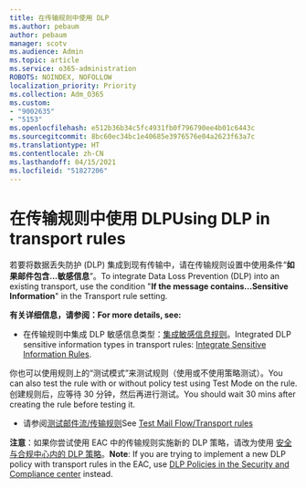 ```yaml
---
title: 在传输规则中使用 DLP
ms.author: pebaum
author: pebaum
manager: scotv
ms.audience: Admin
ms.topic: article
ms.service: o365-administration
ROBOTS: NOINDEX, NOFOLLOW
localization_priority: Priority
ms.collection: Adm_O365
ms.custom:
- "9002635"
- "5153"
ms.openlocfilehash: e512b36b34c5fc4931fb0f796790ee4b01c6443c
ms.sourcegitcommit: 8bc60ec34bc1e40685e3976576e04a2623f63a7c
ms.translationtype: HT
ms.contentlocale: zh-CN
ms.lasthandoff: 04/15/2021
ms.locfileid: "51827206"
---
```

# <a name="using-dlp-in-transport-rules"></a><span data-ttu-id="75fc5-102">在传输规则中使用 DLP</span><span class="sxs-lookup"><span data-stu-id="75fc5-102">Using DLP in transport rules</span></span>

<span data-ttu-id="75fc5-103">若要将数据丢失防护 (DLP) 集成到现有传输中，请在传输规则设置中使用条件“**如果邮件包含...敏感信息**”。</span><span class="sxs-lookup"><span data-stu-id="75fc5-103">To integrate Data Loss Prevention (DLP) into an existing transport, use the condition "**If the message contains...Sensitive Information**" in the Transport rule setting.</span></span>

<span data-ttu-id="75fc5-104">**有关详细信息，请参阅：**</span><span class="sxs-lookup"><span data-stu-id="75fc5-104">**For more details, see:**</span></span>

- <span data-ttu-id="75fc5-105">在传输规则中集成 DLP 敏感信息类型：[集成敏感信息规则](https://docs.microsoft.com/exchange/security-and-compliance/data-loss-prevention/integrate-sensitive-information-rules)。</span><span class="sxs-lookup"><span data-stu-id="75fc5-105">Integrated DLP sensitive information types in transport rules: [Integrate Sensitive Information Rules](https://docs.microsoft.com/exchange/security-and-compliance/data-loss-prevention/integrate-sensitive-information-rules).</span></span>

<span data-ttu-id="75fc5-106">你也可以使用规则上的“测试模式”来测试规则（使用或不使用策略测试）。</span><span class="sxs-lookup"><span data-stu-id="75fc5-106">You can also test the rule with or without policy test using Test Mode on the rule.</span></span>  <span data-ttu-id="75fc5-107">创建规则后，应等待 30 分钟，然后再进行测试。</span><span class="sxs-lookup"><span data-stu-id="75fc5-107">You should wait 30 mins after creating the rule before testing it.</span></span>

- <span data-ttu-id="75fc5-108">请参阅[测试邮件流/传输规则](https://docs.microsoft.com/exchange/security-and-compliance/mail-flow-rules/test-mail-flow-rules)</span><span class="sxs-lookup"><span data-stu-id="75fc5-108">See [Test Mail Flow/Transport rules](https://docs.microsoft.com/exchange/security-and-compliance/mail-flow-rules/test-mail-flow-rules)</span></span>

<span data-ttu-id="75fc5-109">**注意**：如果你尝试使用 EAC 中的传输规则实施新的 DLP 策略，请改为使用 [安全与合规中心内的 DLP 策略](https://docs.microsoft.com/microsoft-365/compliance/data-loss-prevention-policies?view=o365-worldwide)。</span><span class="sxs-lookup"><span data-stu-id="75fc5-109">**Note**: If you are trying to implement a new DLP policy with transport rules in the EAC, use [DLP Policies in the Security and Compliance center](https://docs.microsoft.com/microsoft-365/compliance/data-loss-prevention-policies?view=o365-worldwide) instead.</span></span>
